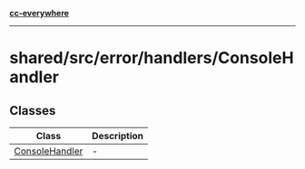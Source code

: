 [**cc-everywhere**](../../../../../index.md)

***

# shared/src/error/handlers/ConsoleHandler

## Classes

| Class | Description |
| ------ | ------ |
| [ConsoleHandler](../console-handler/classes/console-handler.md) | - |
